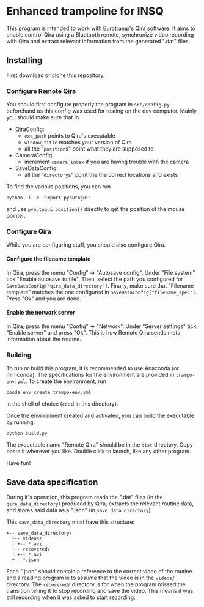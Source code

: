 # Enhanced trampoline for INSQ

This program is intended to work with Eurotramp's Qira software. It aims to
enable control Qira using a Bluetooth remote, synchronize video recording with
Qira and extract relevant information from the generated ".dat" files.

## Installing

First download or clone this repository.

### Configure Remote Qira

You should first configure properly the program in `src/config.py`
beforehand as this config was used for testing on the dev computer.
Mainly, you should make sure that in

* QiraConfig:
   * `exe_path` points to Qira's executable
   * `window_title` matches your version of Qira
   * all the "`position`s" point what they are supposed to
* CameraConfig:
   * increment `camera_index` if you are having trouble with the camera
* SaveDataConfig:
   * all the "`directory`s" point the the correct locations and exists

To find the various positions, you can run
```
python -i -c 'import pyautogui'
```
and use `pyautogui.position()` directly to get the position of the mouse pointer.

### Configure Qira

While you are configuring stuff, you should also configure Qira.

#### Configure the filename template

In Qira, press the menu "Config" -> "Autosave config". Under "File system" tick
"Enable autosave to file". Then, select the path you configured for
`SaveDataConfig["qira_data_directory"]`. Finally, make sure that
"Filename template" matches the one configured in
`SaveDataConfig["filename_spec"]`. Press "Ok" and you are done.

#### Enable the network server

In Qira, press the menu "Config" -> "Network". Under "Server settings" tick
"Enable server" and press "Ok". This is how Remote Qira sends meta information
about the routine.

### Building

To run or build this program, it is recommended to use Anaconda (or miniconda).
The specifications for the environment are provided in `trampo-env.yml`.
To create the environment, run
```
conda env create trampo-env.yml
```
in the shell of choice (`cd`ed in this directory).

Once the environment created and activated, you can build the executable by
running:
```
python build.py
```
The executable name "Remote Qira" should be in the `dist` directory.
Copy-paste it wherever you like. Double click to launch, like any other program.

Have fun!

## Save data specification

During it's operation, this program reads the ".dat" files (in the
`qira_data_directory`) produced by Qira, extracts the relevant routine data, and
stores said data as a ".json" (in `save_data_directory`).

This `save_data_directory` must have this structure:
```
+-- save_data_directory/
  +-- videos/
  | +-- *.avi
  +-- recovered/
  | +-- *.avi
  +-- *.json
```
Each ".json" should contain a reference to the correct video of the routine and
a reading program is to assume that the video is in the `videos/` directory. The
`recovered/` directory is for when the program missed the transition telling it
to stop recording and save the video. This means it was still recording when it
was asked to start recording.
